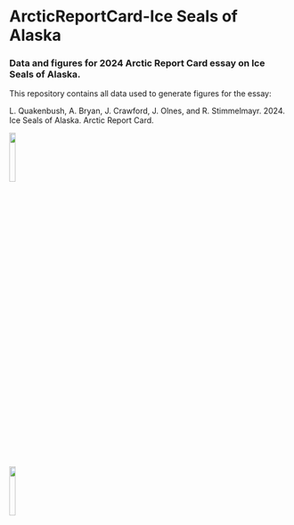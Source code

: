 # ArcticReportCard-Ice Seals of Alaska

### Data and figures for 2024 Arctic Report Card essay on Ice Seals of Alaska.

This repository contains all data used to generate figures for the essay:

L. Quakenbush, A. Bryan, J. Crawford, J. Olnes, and R. Stimmelmayr. 2024. Ice Seals of Alaska. Arctic Report Card. 

<img src="https://github.com/user-attachments/assets/23814dd0-c134-4358-b3a8-e5a91a361775" width="15%"></img> 

<img src="https://github.com/user-attachments/assets/3361d872-c03e-414b-abed-aaf8e55b2c4a" width="15%"></img> 
